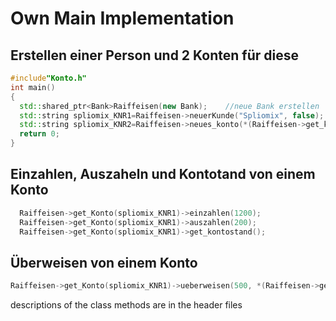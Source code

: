  
  
# Own Main Implementation

## Erstellen einer Person und 2 Konten für diese
```cpp
#include"Konto.h"
int main()
{
  std::shared_ptr<Bank>Raiffeisen(new Bank);    //neue Bank erstellen
  std::string spliomix_KNR1=Raiffeisen->neuerKunde("Spliomix", false); //Kontonummer von Spliomix /false for Businneskonto
  std::string spliomix_KNR2=Raiffeisen->neues_konto(*(Raiffeisen->get_kunde("Spliomix")),true); //erstellt ein zweites Konto für Spliomix/true for Girokonto
  return 0;
}

```

## Einzahlen, Auszaheln und Kontotand von einem Konto
```cpp
  Raiffeisen->get_Konto(spliomix_KNR1)->einzahlen(1200);
  Raiffeisen->get_Konto(spliomix_KNR1)->auszahlen(200);
  Raiffeisen->get_Konto(spliomix_KNR1)->get_kontostand();
```

## Überweisen von einem Konto
```cpp
Raiffeisen->get_Konto(spliomix_KNR1)->ueberweisen(500, *(Raiffeisen->get_Konto(spliomix_KNR2)));
```

  descriptions of the class methods are in the header files


